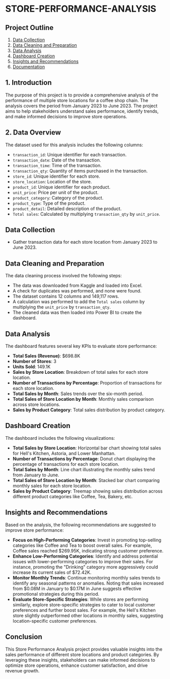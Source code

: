 # STORE-PERFORMANCE-ANALYSIS

## Project Outline

1. [Data Collection](#data-collection)
2. [Data Cleaning and Preparation](#data-cleaning-and-preparation)
3. [Data Analysis](#data-analysis)
4. [Dashboard Creation](#dashboard-creation)
5. [Insights and Recommendations](#insights-and-recommendations)
6. [Documentation](#documentation)

## 1. Introduction
The purpose of this project is to provide a comprehensive analysis of the performance of multiple store locations for a coffee shop chain. The analysis covers the period from January 2023 to June 2023. The project aims to help stakeholders understand sales performance, identify trends, and make informed decisions to improve store operations.

## 2. Data Overview
The dataset used for this analysis includes the following columns:
- `transaction_id`: Unique identifier for each transaction.
- `transaction_date`: Date of the transaction.
- `transaction_time`: Time of the transaction.
- `transaction_qty`: Quantity of items purchased in the transaction.
- `store_id`: Unique identifier for each store.
- `store_location`: Location of the store.
- `product_id`: Unique identifier for each product.
- `unit_price`: Price per unit of the product.
- `product_category`: Category of the product.
- `product_type`: Type of the product.
- `product_detail`: Detailed description of the product.
- `Total sales`: Calculated by multiplying `transaction_qty` by `unit_price`.

## <a name="data-collection"></a>Data Collection
- Gather transaction data for each store location from January 2023 to June 2023.

## <a name="data-cleaning-and-preparation"></a>Data Cleaning and Preparation
The data cleaning process involved the following steps:
- The data was downloaded from Kaggle and loaded into Excel.
- A check for duplicates was performed, and none were found.
- The dataset contains 12 columns and 149,117 rows.
- A calculation was performed to add the `Total sales` column by multiplying the `unit_price` by `transaction_qty`.
- The cleaned data was then loaded into Power BI to create the dashboard.

## <a name="data-analysis"></a>Data Analysis
The dashboard features several key KPIs to evaluate store performance:
- **Total Sales (Revenue)**: $698.8K
- **Number of Stores**: 3
- **Units Sold**: 149.1K
- **Sales by Store Location**: Breakdown of total sales for each store location.
- **Number of Transactions by Percentage**: Proportion of transactions for each store location.
- **Total Sales by Month**: Sales trends over the six-month period.
- **Total Sales of Store Location by Month**: Monthly sales comparison across store locations.
- **Sales by Product Category**: Total sales distribution by product category.

## <a name="dashboard-creation"></a>Dashboard Creation
The dashboard includes the following visualizations:
- **Total Sales by Store Location**: Horizontal bar chart showing total sales for Hell's Kitchen, Astoria, and Lower Manhattan.
- **Number of Transactions by Percentage**: Donut chart displaying the percentage of transactions for each store location.
- **Total Sales by Month**: Line chart illustrating the monthly sales trend from January to June.
- **Total Sales of Store Location by Month**: Stacked bar chart comparing monthly sales for each store location.
- **Sales by Product Category**: Treemap showing sales distribution across different product categories like Coffee, Tea, Bakery, etc.

## <a name="insights-and-recommendations"></a>Insights and Recommendations
Based on the analysis, the following recommendations are suggested to improve store performance:
- **Focus on High-Performing Categories**: Invest in promoting top-selling categories like Coffee and Tea to boost overall sales. For example, Coffee sales reached $269.95K, indicating strong customer preference.
- **Enhance Low-Performing Categories**: Identify and address potential issues with lower-performing categories to improve their sales. For instance, promoting the "Drinking" category more aggressively could increase its current sales of $72.42K.
- **Monitor Monthly Trends**: Continue monitoring monthly sales trends to identify any seasonal patterns or anomalies. Noting that sales increased from $0.08M in January to $0.17M in June suggests effective promotional strategies during this period.
- **Evaluate Store-Specific Strategies**: While stores are performing similarly, explore store-specific strategies to cater to local customer preferences and further boost sales. For example, the Hell's Kitchen store slightly outperformed other locations in monthly sales, suggesting location-specific customer preferences.

## <a name="conclusion"></a>Conclusion
This Store Performance Analysis project provides valuable insights into the sales performance of different store locations and product categories. By leveraging these insights, stakeholders can make informed decisions to optimize store operations, enhance customer satisfaction, and drive revenue growth.

